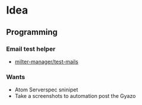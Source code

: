 Idea
================================================================================

Programming
--------------------------------------------------------------------------------

### Email test helper

- [milter-manager/test-mails](https://github.com/milter-manager/test-mails)

### Wants

- Atom Serverspec sninipet
- Take a screenshots to automation post the Gyazo
